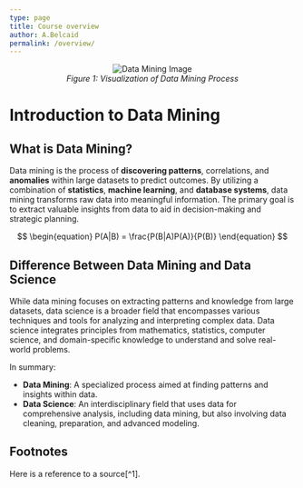 ```yaml
---
type: page
title: Course overview
author: A.Belcaid
permalink: /overview/
---
```


<p align="center">
  <img src="https://www.scaler.com/topics/images/kdd-in-data-mining-1.webp" alt="Data Mining Image">
  <br>
  <em>Figure 1: Visualization of Data Mining Process</em>
</p>

# Introduction to Data Mining

## What is Data Mining?

Data mining is the process of **discovering patterns**, correlations, and **anomalies** within large datasets to predict outcomes. By utilizing a combination of **statistics**, **machine learning**, and **database systems**, data mining transforms raw data into meaningful information. The primary goal is to extract valuable insights from data to aid in decision-making and strategic planning.

$$
\begin{equation}
P(A|B) = \frac{P(B|A)P(A)}{P(B)}
\end{equation}
$$



## Difference Between Data Mining and Data Science

While data mining focuses on extracting patterns and knowledge from large datasets, data science is a broader field that encompasses various techniques and tools for analyzing and interpreting complex data. Data science integrates principles from mathematics, statistics, computer science, and domain-specific knowledge to understand and solve real-world problems.

In summary:
- **Data Mining**: A specialized process aimed at finding patterns and insights within data.
- **Data Science**: An interdisciplinary field that uses data for comprehensive analysis, including data mining, but also involving data cleaning, preparation, and advanced modeling.

## Footnotes

Here is a reference to a source[^1].


